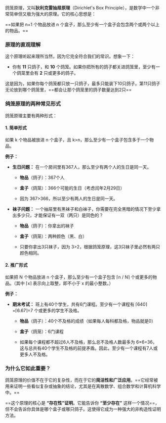 鸽笼原理，又叫**狄利克雷抽屉原理**（Dirichlet's Box Principle），是数学中一个非常简单但又极为强大的原理。它的核心思想是：

==如果把 n+1 个物品放进 n 个盒子，那么至少有一个盒子会包含两个或两个以上的物品。==

### 原理的直观理解

这个原理听起来理所当然，因为它完全符合我们的常识。想象一下：

- 你有 **11** 只鸽子，和 **10** 个鸽笼。如果你把所有的鸽子都关进鸽笼里，至少有一个鸽笼里会有 **2** 只或更多的鸽子。
    

这是因为，如果你每个鸽笼都只放一只鸽子，最多只能装下10只鸽子。第11只鸽子无论放到哪个鸽笼里，==都会让那个鸽笼里的鸽子数量达到2只==

### 鸽笼原理的两种常见形式

鸽笼原理主要有两种形式：

#### 1. 简单形式

如果 k 个物品被放进 n 个盒子，且 k>n，那么至少有一个盒子包含多于一个物品。

**例子：**

- **生日问题：** 在一个房间里有367人，那么至少有两个人的生日是同一天。
    
    - **物品**（鸽子）：367个人
        
    - **盒子**（鸽笼）：366个可能的生日（考虑闰年2月29日）
        
    - 因为 367>366，所以至少有两人的生日是同一天。
        
- **袜子问题：** 一个抽屉里有黑袜子和白袜子，你需要在完全黑暗的情况下至少拿出多少只，才能保证有一双（两只）是同色的？
    
    - **物品**（鸽子）：你拿出的袜子
        
    - **盒子**（鸽笼）：两种颜色（黑、白）
        
    - 只要你拿出3只袜子，因为 3>2，根据鸽笼原理，这3只袜子里必然有两只颜色相同。
        

#### 2. 推广形式

如果把 N 个物品放进 n 个盒子，那么至少有一个盒子包含 ⌈n / N​⌉ 个或更多的物品。（其中 ⌈x⌉ 表示向上取整，即不小于 x 的最小整数。）

**例子：**

- **期末考试：** 班上有40个学生，共有6门课程。至少有一个课程有 ⌈640​⌉=⌈6.67⌉=7 个或更多的学生不及格。
    
    - **物品**（鸽子）：40个不及格的成绩（如果每人每科都及格，物品就是0）
        
    - **盒子**（鸽笼）：6门课程
        
    - 如果每个课程都不超过6人不及格，那么总不及格人数最多为 6×6=36，这与总共有40个学生不及格的前提矛盾。因此，至少有一个课程有7人或更多人不及格。


### 为什么它如此重要？

鸽笼原理的价值不在于它的复杂性，而在于它的**简洁性和广泛应用**。==它经常被用来证明一些看似复杂或抽象的结论，尤其是在离散数学、组合数学和计算机科学中。==

==这个原理的核心是 **“存在性”证明**。它能告诉你 **“至少存在”** 这样一个情况==，但不会告诉你具体是哪个盒子或哪只鸽子。这使得它成为一种强大的非构造性证明方法。